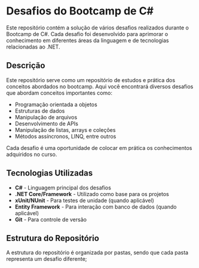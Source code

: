 # Desafios do Bootcamp de C#

Este repositório contém a solução de vários desafios realizados durante o Bootcamp de C#. Cada desafio foi desenvolvido para aprimorar o conhecimento em diferentes áreas da linguagem e de tecnologias relacionadas ao .NET.

## Descrição

Este repositório serve como um repositório de estudos e prática dos conceitos abordados no bootcamp. Aqui você encontrará diversos desafios que abordam conceitos importantes como:

- Programação orientada a objetos
- Estruturas de dados
- Manipulação de arquivos
- Desenvolvimento de APIs
- Manipulação de listas, arrays e coleções
- Métodos assíncronos, LINQ, entre outros

Cada desafio é uma oportunidade de colocar em prática os conhecimentos adquiridos no curso.

## Tecnologias Utilizadas

- **C#** - Linguagem principal dos desafios
- **.NET Core/Framework** - Utilizado como base para os projetos
- **xUnit/NUnit** - Para testes de unidade (quando aplicável)
- **Entity Framework** - Para interação com banco de dados (quando aplicável)
- **Git** - Para controle de versão

## Estrutura do Repositório

A estrutura do repositório é organizada por pastas, sendo que cada pasta representa um desafio diferente;

